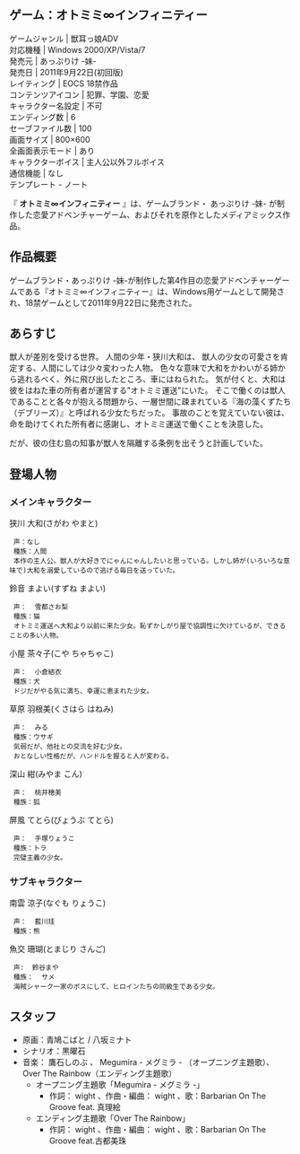 ゲーム：オトミミ∞インフィニティー  
---  
ゲームジャンル  |  獣耳っ娘ADV   
対応機種  |  Windows 2000/XP/Vista/7   
発売元  |  あっぷりけ -妹-   
発売日  |  2011年9月22日(初回版)   
レイティング  |  EOCS 18禁作品   
コンテンツアイコン  |  犯罪、学園、恋愛   
キャラクター名設定  |  不可   
エンディング数  |  6   
セーブファイル数  |  100   
画面サイズ  |  800×600   
全画面表示モード  |  あり   
キャラクターボイス  |  主人公以外フルボイス   
通信機能  |  なし   
テンプレート  \-  ノート  
  
『 **オトミミ∞インフィニティー** 』は、ゲームブランド・  あっぷりけ -妹-
が制作した恋愛アドベンチャーゲーム、およびそれを原作としたメディアミックス作品。

##  作品概要  

ゲームブランド・あっぷりけ
-妹-が制作した第4作目の恋愛アドベンチャーゲームである『オトミミ∞インフィニティー』は、Windows用ゲームとして開発され、18禁ゲームとして2011年9月22日に発売された。

##  あらすじ  

獣人が差別を受ける世界。 人間の少年・狭川大和は、 獣人の少女の可愛さを肯定する、人間にしては少々変わった人物。
色々な意味で大和をかわいがる姉から逃れるべく、外に飛び出したところ、車にはねられた。
気が付くと、大和は彼をはねた車の所有者が運営する"オトミミ運送"にいた。
そこで働くのは獣人であることと各々が抱える問題から、一層世間に疎まれている『海の藻くずたち（デブリーズ）』と呼ばれる少女たちだった。
事故のことを覚えていない彼は、命を助けてくれた所有者に感謝し、オトミミ運送で働くことを決意した。

だが、彼の住む島の知事が獣人を隔離する条例を出そうと計画していた。

##  登場人物  

###  メインキャラクター  

狭川 大和(さがわ やまと)

     声：なし 
     種族：人間 
     本作の主人公。獣人が大好きでにゃんにゃんしたいと思っている。しかし姉が(いろいろな意味で)大和を溺愛しているので逃げる毎日を送っていた。 
鈴音 まよい(すずね まよい)

     声：  雪都さお梨 
     種族：猫 
     オトミミ運送へ大和より以前に来た少女。恥ずかしがり屋で協調性に欠けているが、できることの多い人物。 
小屋 茶々子(こや ちゃちゃこ)

     声：  小倉結衣 
     種族：犬 
     ドジだがやる気に満ち、幸運に恵まれた少女。 
草原 羽根美(くさはら はねみ)

     声：  みる 
     種族：ウサギ 
     気弱だが、他社との交流を好む少女。 
     おとなしい性格だが、ハンドルを握ると人が変わる。 
深山 紺(みやま こん)

     声：  桃井穂美 
     種族：狐 

屏風 てとら(びょうぶ てとら)

     声：  手塚りょうこ 
     種族：トラ 
     完璧主義の少女。 

###  サブキャラクター  

南雲 涼子(なぐも りょうこ)

     声：  藍川珪 
     種族：熊 
魚交 珊瑚(とまじり さんご)

     声:  鈴谷まや 
     種族：  サメ 
     海賊シャーク一家のボスにして、ヒロインたちの同級生である少女。 

##  スタッフ  

  * 原画：青鳩こばと / 八坂ミナト 
  * シナリオ：黒曜石 
  * 音楽：  鷹石しのぶ  、  Megumira - メグミラ -  （オープニング主題歌）、Over The Rainbow（エンディング主題歌） 
    * オープニング主題歌「Megumira - メグミラ -」 
      * 作詞：  wight  、作曲・編曲：  wight  、歌：Barbarian On The Groove feat. 真理絵 
    * エンディング主題歌「Over The Rainbow」 
      * 作詞：  wight  、作曲・編曲：  wight  、歌：Barbarian On The Groove feat.古都美珠 

